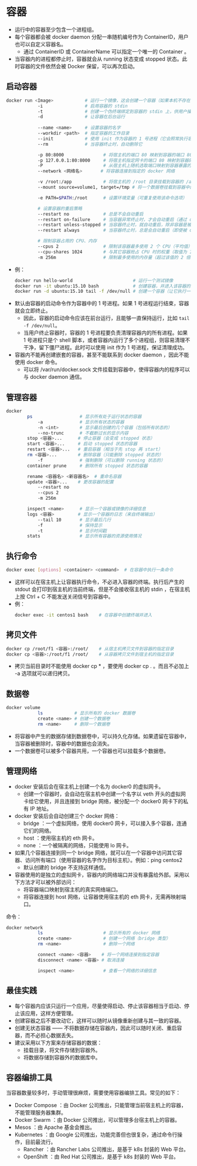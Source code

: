 # 容器

- 运行中的容器至少包含一个进程组。
- 每个容器都会被 docker daemon 分配一串随机编号作为 ContainerID，用户也可以自定义容器名。
  - 通过 ContainerID 或 ContainerName 可以指定一个唯一的 Container 。
- 当容器内的进程都停止时，容器就会从 running 状态变成 stopped 状态。此时容器的文件依然会被 Docker 保留，可以再次启动。

## 启动容器

```sh
docker run <Image>            # 运行一个镜像，这会创建一个容器（如果本机不存在该镜像，则会自动从镜像仓库下载该镜像）
            -i                # 启用容器的 stdin
            -t                # 创建一个伪终端绑定到容器的 stdin 上，供用户操作
            -d                # 让容器在后台运行
            
            --name <name>     # 设置容器的名字
            --workdir <path>  # 指定容器的工作目录
            --init            # 使用 init 作为容器的 1 号进程（它会照常执行容器的启动命令）
            --rm              # 当容器终止时，自动删除它

            -p 80:8000               # 将宿主机的端口 80 映射到容器的端口 8000（可重复使用该命令选项）
            -p 127.0.0.1:80:8000     # 将宿主机指定网卡的端口 80 映射到容器的端口 8000
            -P                       # 从宿主机上随机选取端口映射到容器暴露的所有端口
            --network <网络名>       # 将容器连接到指定的 docker 网络

            -v /root:/app            # 将宿主机的 /root 目录挂载到容器的 /app 目录（可重复使用该命令选项）
            --mount source=volume1, target=/tmp # 将一个数据卷挂载到容器中的某个目录

            -e PATH=$PATH:/root      # 设置环境变量（可重复使用该命令选项）

            # 设置容器的重启策略
            --restart no             # 总是不会自动重启
            --restart on-failure     # 当容器异常终止时，才会自动重启（通过 docker start 重启）
            --restart unless-stopped # 当容器终止时，就自动重启，除非容器是被 docker stop 终止的
            --restart always         # 当容器终止时，总是会自动重启（即使被 docker stop 了，当 docker daemon 重启时又会自动重启该容器）

            # 限制容器占用的 CPU、内存
            --cpus 2                 # 限制该容器最多使用 2 个 CPU（平均值）
            --cpu-shares 1024        # 与其它容器抢占 CPU 时的权重（取值为 1~1024）
            -m 256m                  # 限制最多使用的内存量（超过该值的 2 倍时就会被 OOM 杀死）
```
- 例：
    ```sh
    docker run hello-world                       # 运行一个测试镜像
    docker run -it ubuntu:15.10 bash             # 创建容器，并进入该容器的终端
    docker run -d ubuntu:15.10 tail -f /dev/null # 创建一个容器（让它执行一个不会停止的启动命令）
    ```
- 默认由容器的启动命令作为容器中的 1 号进程。如果 1 号进程运行结束，容器就会立即终止。
  - 因此，容器的启动命令应该在前台运行，且能够一直保持运行，比如 `tail -f /dev/null`。
  - 当用户终止容器时，容器的 1 号进程要负责清理容器内的所有进程。如果 1 号进程只是个 shell 脚本，或者容器内运行了多个进程组，则容易清理不干净，留下僵尸进程。此时可以使用 init 作为 1 号进程，保证清理成功。
- 容器内不能再创建嵌套的容器，甚至不能联系到 docker daemon ，因此不能使用 docker 命令。
  - 可以将 /var/run/docker.sock 文件挂载到容器中，使得容器内的程序可以与 docker daemon 通信。

## 管理容器

```sh
docker 
        ps                  # 显示所有处于运行状态的容器
            -a              # 显示所有状态的容器
            -n <int>        # 显示最后创建的几个容器（包括所有状态的）
            --no-trunc      # 不截断过长的显示内容
        stop <容器>...      # 停止容器（会变成 stopped 状态）
        start <容器>...     # 启动 stopped 状态的容器
        restart <容器>...   # 重启容器（相当于先 stop 再 start）
        rm <容器>...        # 删除容器（只能删除 stopped 状态的）
            -f              # 强制删除（可以删除 running 状态的）
        container prune     # 删除所有 stopped 状态的容器

        rename <容器名> <新容器名>  # 重命名容器
        update <容器>...    # 更改容器的配置
            --restart no
            --cpus 2
            -m 256m

        inspect <name>      # 显示一个容器或镜像的详细信息
        logs <容器>         # 显示一个容器的日志（来自终端输出）
            --tail 10       # 显示最后几行
            -f              # 保持显示
            -t              # 显示时间戳
        stats               # 显示所有容器的资源使用情况
```

## 执行命令

```sh
docker exec [options] <container> <command>  # 在容器中执行一条命令
```

- 这样可以在宿主机上让容器执行命令，不必进入容器的终端。执行后产生的 stdout 会打印到宿主机的当前终端，但是不会接收宿主机的 stdin ，在宿主机上按 Ctrl + C 不能发送关闭信号到容器中。
- 例：
    ```sh
    docker exec -it centos1 bash    # 在容器中创建终端并进入
    ```

## 拷贝文件

```sh
docker cp /root/f1 <容器>:/root/    # 从宿主机拷贝文件到容器的指定目录
docker cp <容器>:/root/f1 /root/    # 从容器拷贝文件到宿主机的指定目录
```
- 拷贝当前目录时不能使用 docker cp * ，要使用 docker cp . 。而且不必加上 -a 选项就可以递归拷贝。

## 数据卷

```sh
docker volume
            ls            # 显示所有的 docker 数据卷
            create <name> # 创建一个数据卷
            rm <name>     # 删除一个数据卷
```

- 将容器中产生的数据存储到数据卷中，可以持久化存储。如果遗留在容器中，当容器被删除时，容器中的数据也会消失。
- 一个数据卷可以被多个容器共用，一个容器也可以挂载多个数据卷。

## 管理网络

- docker 安装后会在宿主机上创建一个名为 docker0 的虚拟网卡。
  - 创建一个容器时，会自动在宿主机中创建一个名字以 veth 开头的虚拟网卡给它使用，并且连接到 bridge 网络，被分配一个 docker0 网卡下的私有 IP 地址。
- docker 安装后会自动创建三个 docker 网络：
  - bridge ：一个虚拟网络，使用 docker0 网卡，可以接入多个容器，连通它们的网络。
  - host ：使用宿主机的 eth 网卡。
  - none ：一个被隔离的网络，只能使用 lo 网卡。
- 如果几个容器连接到同一个 bridge 网络，就可以在一个容器中访问其它容器、访问所有端口（使用容器的名字作为目标主机）。例如：ping centos2
  - 默认创建的 bridge 不支持这样通信。
- 容器使用的是独立的虚拟网卡，容器内的网络端口并没有暴露给外部。采用以下方法才可以被外部访问：
  - 将容器端口映射到宿主机的真实网络端口。
  - 将容器连接到 host 网络，让容器使用宿主机的 eth 网卡，无需再映射端口。

命令：
```sh
docker network
            ls                       # 显示所有的 docker 网络
            create <name>            # 创建一个网络（bridge 类型）
            rm <name>                # 删除一个网络

            connect <name> <容器>    # 将一个网络连接到指定容器
            disconnect <name> <容器> # 取消连接

            inspect <name>           # 查看一个网络的详细信息
```

## 最佳实践

- 每个容器内应该只运行一个应用，尽量使得启动、停止该容器相当于启动、停止该应用，这样方便管理。
- 创建容器之后不要改动它，这样可以随时从镜像重新创建与其一致的容器。
- 创建无状态容器 —— 不将数据存储在容器内，因此可以随时关闭、重启容器，而不必担心数据丢失。
- 建议采用以下方案来存储容器的数据：
  - 挂载目录，将文件存储到容器外。
  - 将数据存储到容器外的数据库中。

## 容器编排工具

当容器数量较多时，手动管理很麻烦，需要使用容器编排工具。常见的如下：
- Docker Compose ：由 Docker 公司推出，只能管理当前宿主机上的容器，不能管理服务器集群。
- Docker Swarm ：由 Docker 公司推出，可以管理多台宿主机上的容器。
- Mesos ：由 Apache 基金会推出。
- Kubernetes ：由 Google 公司推出，功能完善但也很复杂，通过命令行操作，目前最流行。
  - Rancher ：由 Rancher Labs 公司推出，是基于 k8s 封装的 Web 平台。
  - OpenShift ：由 Red Hat 公司推出，是基于 k8s 封装的 Web 平台。

